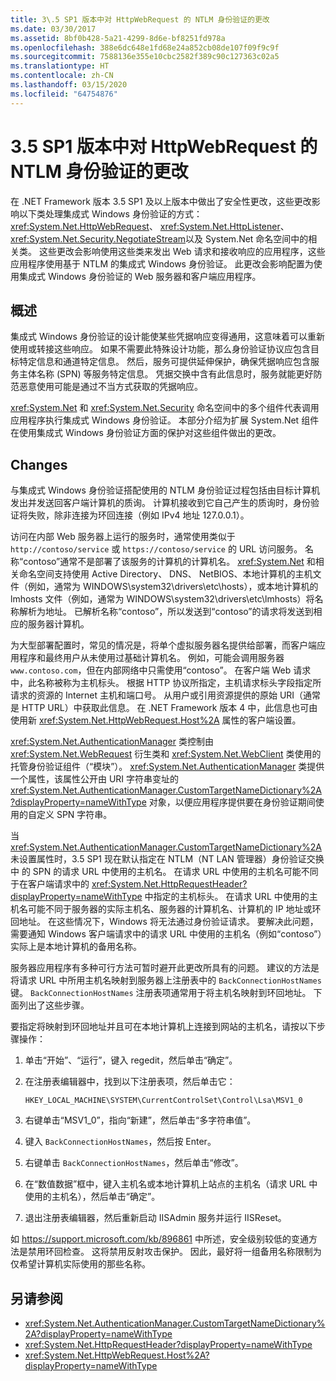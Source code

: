 ```yaml
---
title: 3\.5 SP1 版本中对 HttpWebRequest 的 NTLM 身份验证的更改
ms.date: 03/30/2017
ms.assetid: 8bf0b428-5a21-4299-8d6e-bf8251fd978a
ms.openlocfilehash: 388e6dc648e1fd68e24a852cb08de107f09f9c9f
ms.sourcegitcommit: 7588136e355e10cbc2582f389c90c127363c02a5
ms.translationtype: HT
ms.contentlocale: zh-CN
ms.lasthandoff: 03/15/2020
ms.locfileid: "64754876"
---
```

# <a name="changes-to-ntlm-authentication-for-httpwebrequest-in-version-35-sp1"></a>3\.5 SP1 版本中对 HttpWebRequest 的 NTLM 身份验证的更改

在 .NET Framework 版本 3.5 SP1 及以上版本中做出了安全性更改，这些更改影响以下类处理集成式 Windows 身份验证的方式：<xref:System.Net.HttpWebRequest>、 <xref:System.Net.HttpListener>、 <xref:System.Net.Security.NegotiateStream>以及 System.Net 命名空间中的相关类。 这些更改会影响使用这些类来发出 Web 请求和接收响应的应用程序，这些应用程序使用基于 NTLM 的集成式 Windows 身份验证。 此更改会影响配置为使用集成式 Windows 身份验证的 Web 服务器和客户端应用程序。

## <a name="overview"></a>概述

集成式 Windows 身份验证的设计能使某些凭据响应变得通用，这意味着可以重新使用或转接这些响应。 如果不需要此特殊设计功能，那么身份验证协议应包含目标特定信息和通道特定信息。 然后，服务可提供延伸保护，确保凭据响应包含服务主体名称 (SPN) 等服务特定信息。 凭据交换中含有此信息时，服务就能更好防范恶意使用可能是通过不当方式获取的凭据响应。

<xref:System.Net> 和 <xref:System.Net.Security> 命名空间中的多个组件代表调用应用程序执行集成式 Windows 身份验证。 本部分介绍为扩展 System.Net 组件在使用集成式 Windows 身份验证方面的保护对这些组件做出的更改。

## <a name="changes"></a>Changes

与集成式 Windows 身份验证搭配使用的 NTLM 身份验证过程包括由目标计算机发出并发送回客户端计算机的质询。 计算机接收到它自己产生的质询时，身份验证将失败，除非连接为环回连接（例如 IPv4 地址 127.0.0.1）。

访问在内部 Web 服务器上运行的服务时，通常使用类似于 `http://contoso/service` 或 `https://contoso/service` 的 URL 访问服务。 名称“contoso”通常不是部署了该服务的计算机的计算机名。 <xref:System.Net> 和相关命名空间支持使用 Active Directory、 DNS、 NetBIOS、本地计算机的主机文件（例如，通常为 WINDOWS\system32\drivers\etc\hosts），或本地计算机的 lmhosts 文件（例如，通常为 WINDOWS\system32\drivers\etc\lmhosts）将名称解析为地址。 已解析名称“contoso”，所以发送到“contoso”的请求将发送到相应的服务器计算机。

为大型部署配置时，常见的情况是，将单个虚拟服务器名提供给部署，而客户端应用程序和最终用户从未使用过基础计算机名。 例如，可能会调用服务器 `www.contoso.com`，但在内部网络中只需使用“contoso”。 在客户端 Web 请求中，此名称被称为主机标头。 根据 HTTP 协议所指定，主机请求标头字段指定所请求的资源的 Internet 主机和端口号。 从用户或引用资源提供的原始 URI（通常是 HTTP URL）中获取此信息。 在 .NET Framework 版本 4 中，此信息也可由使用新 <xref:System.Net.HttpWebRequest.Host%2A> 属性的客户端设置。

<xref:System.Net.AuthenticationManager> 类控制由 <xref:System.Net.WebRequest> 衍生类和 <xref:System.Net.WebClient> 类使用的托管身份验证组件（“模块”）。 <xref:System.Net.AuthenticationManager> 类提供一个属性，该属性公开由 URI 字符串变址的 <xref:System.Net.AuthenticationManager.CustomTargetNameDictionary%2A?displayProperty=nameWithType> 对象，以便应用程序提供要在身份验证期间使用的自定义 SPN 字符串。

当 <xref:System.Net.AuthenticationManager.CustomTargetNameDictionary%2A> 未设置属性时，3.5 SP1 现在默认指定在 NTLM（NT LAN 管理器）身份验证交换中 的 SPN 的请求 URL 中使用的主机名。 在请求 URL 中使用的主机名可能不同于在客户端请求中的 <xref:System.Net.HttpRequestHeader?displayProperty=nameWithType> 中指定的主机标头。 在请求 URL 中使用的主机名可能不同于服务器的实际主机名、服务器的计算机名、计算机的 IP 地址或环回地址。 在这些情况下，Windows 将无法通过身份验证请求。 要解决此问题，需要通知 Windows 客户端请求中的请求 URL 中使用的主机名（例如“contoso”）实际上是本地计算机的备用名称。

服务器应用程序有多种可行方法可暂时避开此更改所具有的问题。 建议的方法是将请求 URL 中所用主机名映射到服务器上注册表中的 `BackConnectionHostNames` 键。 `BackConnectionHostNames` 注册表项通常用于将主机名映射到环回地址。 下面列出了这些步骤。

要指定将映射到环回地址并且可在本地计算机上连接到网站的主机名，请按以下步骤操作：

1. 单击“开始”、“运行”，键入 regedit，然后单击“确定”。

2. 在注册表编辑器中，找到以下注册表项，然后单击它：

    `HKEY_LOCAL_MACHINE\SYSTEM\CurrentControlSet\Control\Lsa\MSV1_0`

3. 右键单击“MSV1_0”，指向“新建”，然后单击“多字符串值”。

4. 键入 `BackConnectionHostNames`，然后按 Enter。

5. 右键单击 `BackConnectionHostNames`，然后单击“修改”。

6. 在“数值数据”框中，键入主机名或本地计算机上站点的主机名（请求 URL 中使用的主机名），然后单击“确定”。

7. 退出注册表编辑器，然后重新启动 IISAdmin 服务并运行 IISReset。

如 <https://support.microsoft.com/kb/896861> 中所述，安全级别较低的变通方法是禁用环回检查。 这将禁用反射攻击保护。 因此，最好将一组备用名称限制为仅希望计算机实际使用的那些名称。

## <a name="see-also"></a>另请参阅

- <xref:System.Net.AuthenticationManager.CustomTargetNameDictionary%2A?displayProperty=nameWithType>
- <xref:System.Net.HttpRequestHeader?displayProperty=nameWithType>
- <xref:System.Net.HttpWebRequest.Host%2A?displayProperty=nameWithType>
